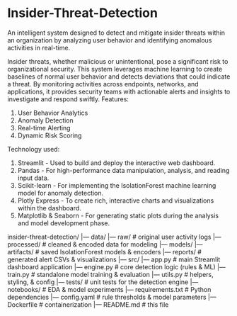 # Insider-Threat-Detection
An intelligent system designed to detect and mitigate insider threats within an organization by analyzing user behavior and identifying anomalous activities in real-time.

Insider threats, whether malicious or unintentional, pose a significant risk to organizational security. 
This system leverages machine learning to create baselines of normal user behavior and detects deviations that could indicate a threat. By monitoring activities across endpoints, networks, and applications, it provides security teams with actionable alerts and insights to investigate and respond swiftly.
Features:
1. User Behavior Analytics
2. Anomaly Detection
3. Real-time Alerting
4. Dynamic Risk Scoring

Technology used:
1. Streamlit - Used to build and deploy the interactive web dashboard.
2. Pandas - For high-performance data manipulation, analysis, and reading input data.
3. Scikit-learn - For implementing the IsolationForest machine learning model for anomaly detection.
4. Plotly Express - To create rich, interactive charts and visualizations within the dashboard.
5. Matplotlib & Seaborn - For generating static plots during the analysis and model development phase.

insider-threat-detection/ |— data/ |— raw/ # original user activity logs |— processed/ # cleaned & encoded data for modeling |— models/ |— artifacts/ # saved IsolationForest models & encoders |— reports/ # generated alert CSVs & visualizations |— src/ |— app.py # main Streamlit dashboard application |— engine.py # core detection logic (rules & ML) |— train.py # standalone model training & evaluation |— utils.py # helpers, styling, & config |— tests/ # unit tests for the detection engine |— notebooks/ # EDA & model experiments |— requirements.txt # Python dependencies |— config.yaml # rule thresholds & model parameters |— Dockerfile # containerization |— README.md # this file
